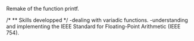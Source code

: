 Remake of the function printf.

/*
** Skills developped
*/
	-dealing with variadic functions.
	-understanding and implementing  the IEEE Standard for Floating-Point Arithmetic (IEEE 754).
